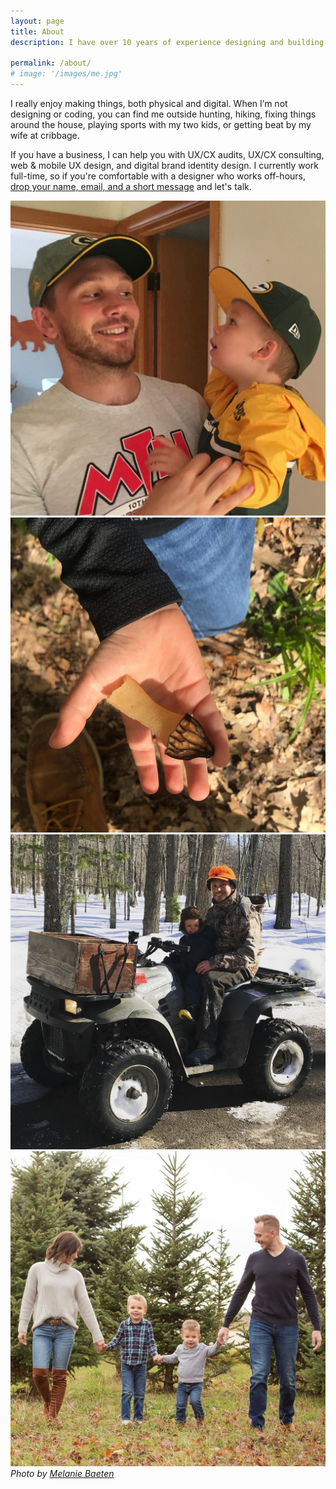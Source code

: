 ```yaml
---
layout: page
title: About
description: I have over 10 years of experience designing and building custom websites and mobile applications, helping companies with their unique branding and marketing needs. And I can help you, too.

permalink: /about/
# image: '/images/me.jpg'
---
```

I really enjoy making things, both physical and digital. When I’m not designing or coding, you can find me outside hunting, hiking, fixing things around the house, playing sports with my two kids, or getting beat by my wife at cribbage.

If you have a business, I can help you with UX/CX audits, UX/CX consulting, web & mobile UX design, and digital brand identity design. I currently work full-time, so if you're comfortable with a designer who works off-hours, <a href="/contact/">drop your name, email, and a short message</a> and let's talk.


<div class="gallery-box">
  <div class="gallery">
    <img src="/images/gopackgo.jpg" loading="lazy">
    <img src="/images/morel.jpg" loading="lazy">
    <img src="/images/wheeler.jpg" loading="lazy">
  </div>
</div>

<div class="gallery-box">
  <div class="gallery">
    <img src="/images/family.jpg" loading="lazy">
  </div>
  <em>Photo by <a href="http://www.melaniebaetenphotography.com/" target="_blank">Melanie Baeten</a></em>
</div>